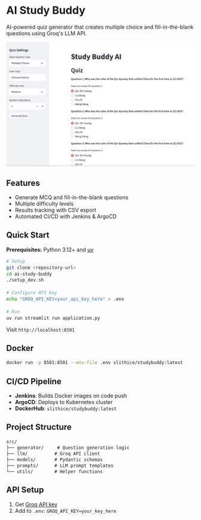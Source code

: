 # AI Study Buddy

AI-powered quiz generator that creates multiple choice and fill-in-the-blank questions using Groq's LLM API.

![AI Study Buddy Screenshot](images/Snapshot.png)

## Features
- Generate MCQ and fill-in-the-blank questions
- Multiple difficulty levels  
- Results tracking with CSV export
- Automated CI/CD with Jenkins & ArgoCD

## Quick Start

**Prerequisites:** Python 3.12+ and [uv](https://github.com/astral-sh/uv)

```bash
# Setup
git clone <repository-url>
cd ai-study-buddy
./setup_dev.sh

# Configure API key
echo "GROQ_API_KEY=your_api_key_here" > .env

# Run
uv run streamlit run application.py
```

Visit `http://localhost:8501`

## Docker
```bash
docker run -p 8501:8501 --env-file .env slithice/studybuddy:latest
```

## CI/CD Pipeline
- **Jenkins**: Builds Docker images on code push
- **ArgoCD**: Deploys to Kubernetes cluster
- **DockerHub**: `slithice/studybuddy:latest`

## Project Structure
```
src/
├── generator/     # Question generation logic
├── llm/          # Groq API client
├── models/       # Pydantic schemas
├── prompts/      # LLM prompt templates
└── utils/        # Helper functions
```

## API Setup
1. Get [Groq API key](https://console.groq.com/)
2. Add to `.env`: `GROQ_API_KEY=your_key_here`
